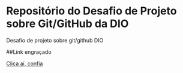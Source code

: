 # Repositório do Desafio de Projeto sobre Git/GitHub da DIO
Desafio de projeto sobre git/github DIO

##Link engraçado

[Clica aí, confia](https://matias.ma/nsfw/)
